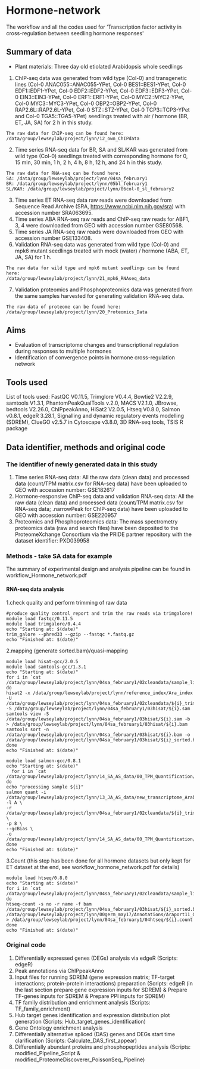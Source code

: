# Hormone-network
The workflow and all the codes used for 'Transcription factor activity in cross-regulation between seedling hormone responses'

## Summary of data
- Plant materials: Three day old etiolated Arabidopsis whole seedlings
1. ChIP-seq data was generated from wild type (Col-0) and transgenetic lines (Col-0 ANAC055::ANAC055-YPet, Col-0 BES1::BES1-YPet, Col-0 EDF1::EDF1-YPet, Col-0 EDF2::EDF2-YPet, Col-0 EDF3::EDF3-YPet, Col-0 EIN3::EIN3-YPet, Col-0 ERF1::ERF1-YPet, Col-0 MYC2::MYC2-YPet, Col-0 MYC3::MYC3-YPet, Col-0 OBP2::OBP2-YPet, Col-0 RAP2.6L::RAP2.6L-YPet, Col-0 STZ::STZ-YPet, Col-0 TCP3::TCP3-YPet and Col-0 TGA5::TGA5-YPet) seedlings treated with air / hormone (BR, ET, JA, SA) for 2 h in this study.
 ```
The raw data for ChIP-seq can be found here:
/data/group/lewseylab/project/lynn/12_own_ChIPdata
```
2. Time series RNA-seq data for BR, SA and SL/KAR was generated from wild type (Col-0) seedlings treated with corresponding hormone for 0, 15 min, 30 min, 1 h, 2 h, 4 h, 8 h, 12 h, and 24 h in this study.
```
The raw data for RNA-seq can be found here:
SA: /data/group/lewseylab/project/lynn/04sa_february1
BR: /data/group/lewseylab/project/lynn/05bl_february1
SL/KAR: /data/group/lewseylab/project/lynn/06col-0_sl_february2
```
3. Time series ET RNA-seq data raw reads were downloaded from Sequence Read Archive (SRA, https://www.ncbi.nlm.nih.gov/sra) with accession number SRA063695.
4. Time series ABA RNA-seq raw reads and ChIP-seq raw reads for ABF1, 3, 4 were downloaded from GEO with accession number GSE80568.
5. Time series JA RNA-seq raw reads were downloaded from GEO with accession number GSE133408.
6. Validation RNA-seq data was generated from wild type (Col-0) and mpk6 mutant seedlings treated with mock (water) / hormone (ABA, ET, JA, SA) for 1 h.
```
The raw data for wild type and mpk6 mutant seedlings can be found here:
/data/group/lewseylab/project/lynn/21_mpk6_RNAseq_data
```
7. Validation proteomics and Phosphoproteomics data was generated from the same samples harvested for generating validation RNA-seq data.
```
The raw data of proteome can be found here:
/data/group/lewseylab/project/lynn/20_Proteomics_Data
```

## Aims
- Evaluation of transcriptome changes and transcriptional regulation during responses to multiple hormones
- Identification of convergence points in hormone cross-regulation network

## Tools used
List of tools used: FastQC V0.11.5, Trimglore V0.4.4, Bowtie2 V2.2.9, samtools V1.3.1, PhantomPeakQualTools v.2.0, MACS V2.1.0, JBrowse, bedtools V2.26.0, ChIPpeakAnno, HiSat2 V2.0.5, Htseq V0.8.0, Salmon v0.8.1, edgeR 3.28.1, Signalling and dynamic regulatory events modelling (SDREM), ClueGO v2.5.7 in Cytoscape v3.8.0, 3D RNA-seq tools, TSIS R package

## Data identifier, methods and original code

### The identifier of newly generated data in this study
1. Time series RNA-seq data: All the raw data (clean data) and processed data (count/TPM matrix.csv for RNA-seq data) have been uploaded to GEO with accession number: GSE182617 
2. Hormone-responsive ChIP-seq data and validation RNA-seq data: All the raw data (clean data) and processed data (count/TPM matrix.csv for RNA-seq data; .narrowPeak for ChIP-seq data) have been uploaded to GEO with accession number: GSE220957
3. Proteomics and Phosphoproteomics data: The mass spectrometry proteomics data (raw and search files) have been deposited to the ProteomeXchange Consortium via the PRIDE partner repository with the dataset identifier: PXD039958

### Methods - take SA data for example
The summary of experimental design and analysis pipeline can be found in workflow_Hormone_network.pdf

#### RNA-seq data analysis
1.check quality and perform trimming of raw data
```
#produce quality control report and trim the raw reads via trimgalore!
module load fastqc/0.11.5
module load trimgalore/0.4.4
echo "Starting at: $(date)"
trim_galore --phred33 --gzip --fastqc *.fastq.gz
echo "Finished at: $(date)"
```
2.mapping (generate sorted.bam)/quasi-mapping
```
module load hisat-gcc/2.0.5
module load samtools-gcc/1.3.1
echo "Starting at: $(date)"
for i in `cat /data/group/lewseylab/project/lynn/04sa_february1/02cleandata/sample_list.txt`
do
hisat2 -x /data/group/lewseylab/project/lynn/reference_index/Ara_index -U /data/group/lewseylab/project/lynn/04sa_february1/02cleandata/${i}_trimmed.fq.gz -S /data/group/lewseylab/project/lynn/04sa_february1/03hisat/${i}.sam
samtools view -S /data/group/lewseylab/project/lynn/04sa_february1/03hisat/${i}.sam -b > /data/group/lewseylab/project/lynn/04sa_february1/03hisat/${i}.bam
samtools sort -n /data/group/lewseylab/project/lynn/04sa_february1/03hisat/${i}.bam -o /data/group/lewseylab/project/lynn/04sa_february1/03hisat/${i}_sorted.bam
done
echo "Finished at: $(date)"

module load salmon-gcc/0.8.1
echo "Starting at: $(date)"
  for i in `cat /data/group/lewseylab/project/lynn/14_SA_AS_data/00_TPM_Quantification/sample_list.txt`
do
echo "processing sample ${i}"
salmon quant -i /data/group/lewseylab/project/lynn/13_JA_AS_data/new_transcriptome_Arabidopsis/AtRTDv2_QUASI_index  -l A \
-r /data/group/lewseylab/project/lynn/04sa_february1/02cleandata/${i}_trimmed.fq.gz \
-p 8 \
--gcBias \
-o /data/group/lewseylab/project/lynn/14_SA_AS_data/00_TPM_Quantification/${i}_quant
done
echo "Finished at: $(date)"
```

3.Count (this step has been done for all hormone datasets but only kept for ET dataset at the end, see workflow_hormone_network.pdf for details)
```
module load htseq/0.8.0
echo "Starting at: $(date)"
for i in `cat /data/group/lewseylab/project/lynn/04sa_february1/02cleandata/sample_list.txt`
do
htseq-count -s no -r name -f bam /data/group/lewseylab/project/lynn/04sa_february1/03hisat/${i}_sorted.bam /data/group/lewseylab/project/lynn/00germ_may17/Annotations/Araport11_GFF3_genes_transposons.201606.gtf > /data/group/lewseylab/project/lynn/04sa_february1/04htseq/${i}.count
done
echo "Finished at: $(date)"
```

### Original code
1. Differentially expressed genes (DEGs) analysis via edgeR (Scripts: edgeR)
2. Peak annotations via ChIPpeakAnno
3. Input files for running SDREM (gene expression matrix; TF-target interactions; protein-protein interactions) preparation (Scripts: edgeR (in the last section prepare gene expression inputs for SDREM) & Prepare TF-genes inputs for SDREM & Prepare PPI inputs for SDREM)
4. TF family distribution and enrichment analysis (Scripts: TF_family_enrichment)
5. Hub target genes identification and expression distribution plot generation (Scripts: Hub_target_genes_identification)
6. Gene Ontology enrichment analysis
7. Differentially alternative spliced (DAS) genes and DEGs start time clarification (Scripts: Calculate_DAS_first_appear)
8. Differentially abundant proteins and phosphopeptides analysis (Scripts: modified_Pipeline_Script & modified_ProteomeDiscoverer_PoissonSeq_Pipeline)

